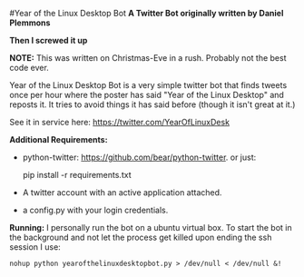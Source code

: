 #Year of the Linux Desktop Bot
**A Twitter Bot originally written by Daniel Plemmons**

**Then I screwed it up**

**NOTE:** This was written on Christmas-Eve in a rush. Probably not the best code ever.

Year of the Linux Desktop Bot is a very simple twitter bot that finds tweets once per hour where the poster has said "Year of the Linux Desktop"  and reposts it. It tries to avoid things it has said before (though it isn't great at it.)

See it in service here: https://twitter.com/YearOfLinuxDesk

**Additional Requirements:**
- python-twitter: https://github.com/bear/python-twitter. or just:

    pip install -r requirements.txt
- A twitter account with an active application attached.
- a config.py with your login credentials.

**Running:**
I personally run the bot on a ubuntu virtual box. To start the bot in the background and not let the process get killed upon ending the ssh session I use:

    nohup python yearofthelinuxdesktopbot.py > /dev/null < /dev/null &!
